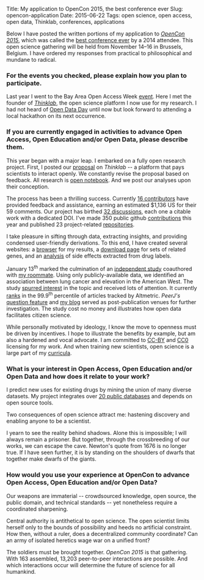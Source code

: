 Title: My application to OpenCon 2015, the best conference ever
Slug: opencon-application
Date: 2015-06-22
Tags: open science, open access, open data, Thinklab, conferences, applications

Below I have posted the written portions of my application to [*OpenCon 2015*](http://opencon2015.org/), which was called the [best conference ever](http://www.scopeofscience.com/2014/11/best-conference-ever/) by a 2014 attendee. This open science gathering will be held from November 14–16 in Brussels, Belgium. I have ordered my responses from practical to philosophical and mundane to radical.

### For the events you checked, please explain how you plan to participate.

Last year I went to the Bay Area Open Access Week [event](https://peerj.com/blog/post/97879213303/save-the-date-participative-bay-area-oa-week-event-for-generation-open/). Here I met the founder of [*Thinklab*](http://thinklab.com), the open science platform I now use for my research. I had not heard of [Open Data Day](http://opendataday.org/) until now but look forward to attending a local hackathon on its next occurrence.

### If you are currently engaged in activities to advance Open Access, Open Education and/or Open Data, please describe them.

This year began with a major leap. I embarked on a fully open research project. First, I posted our [proposal](http://thinklab.com/p/rephetio/proposal) on *Thinklab* -- a platform that pays scientists to interact openly. We constantly revise the proposal based on feedback. All research is [open notebook](https://en.wikipedia.org/wiki/Open_notebook_science). And we post our analyses upon their conception.

The process has been a thrilling success. Currently [16 contributors](http://thinklab.com/p/rephetio/leaderboard) have provided feedback and assistance, earning an estimated $1,136 US for their 59 comments. Our project has birthed [32 discussions](http://thinklab.com/p/rephetio/discussion), each one a citable work with a dedicated DOI. I've made 350 public github [contributions](https://github.com/dhimmel) this year and published 23 project-related [repositories](https://github.com/dhimmel?tab=repositories).

I take pleasure in sifting through data, extracting insights, and providing condensed user-friendly derivations. To this end, I have created several websites: a [browser](http://het.io/disease-genes/browse/) for my results, a [download page](http://git.dhimmel.com/gene-ontology/) for sets of related genes, and an [analysis](http://git.dhimmel.com/SIDER2/) of side effects extracted from drug labels.

January 13<sup>th</sup> marked the culmination of an [independent study](https://dx.doi.org/10.7717/peerj.705) coauthored with [my roommate](http://www.ksimeonov.com/). Using only publicly-available data, we identified an association between lung cancer and elevation in the American West. The study [spurred interest](https://twitter.com/dhimmel/status/609054266645426176) in the topic and received lots of attention. It currently [ranks](https://www.altmetric.com/details/3060395#score) in the 99.9<sup>th</sup> percentile of articles tracked by Altmetric. *PeerJ's* [question feature](https://peerj.com/articles/705/#questions) and [my blog]({filename}../2015-01-15_cruk-reassessment/cruk-reassessment.md) served as post-publication venues for further investigation. The study cost no money and illustrates how open data facilitates citizen science.

While personally motivated by ideology, I know the move to openness must be driven by incentives. I hope to illustrate the benefits by example, but am also a hardened and vocal advocate. I am committed to [CC-BY](https://creativecommons.org/licenses/by/4.0/) and [CC0](https://creativecommons.org/publicdomain/zero/1.0/) licensing for my work. And when training new scientists, open science is a large part of my [curricula](http://www.slideshare.net/himmelstein/biological-medical-informatics/36).

### What is your interest in Open Access, Open Education and/or Open Data and how does it relate to your work?

I predict new uses for existing drugs by mining the union of many diverse datasets. My project integrates over [20 public databases](http://thinklab.com/p/rephetio/proposal#metanodes) and depends on open source tools.

Two consequences of open science attract me: hastening discovery and enabling anyone to be a scientist.

I yearn to see the reality behind shadows. Alone this is impossible; I will always remain a prisoner. But together, through the crossbreeding of our works, we can escape the cave. Newton's quote from 1676 is no longer true. If I have seen further, it is by standing on the shoulders of dwarfs that together make dwarfs of the giants.

### How would you use your experience at OpenCon to advance Open Access, Open Education and/or Open Data?

Our weapons are immaterial -- crowdsourced knowledge, open source, the public domain, and technical standards -- yet nonetheless require a coordinated sharpening.

Central authority is antithetical to open science. The open scientist limits herself only to the bounds of possibility and heeds no artificial constraint. How then, without a ruler, does a decentralized community coordinate? Can an army of isolated heretics wage war on a unified front?

The soldiers must be brought together. *OpenCon 2015* is that gathering. With 163 assembled, 13,203 peer-to-peer interactions are possible. And which interactions occur will determine the future of science for all humankind.
